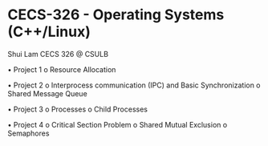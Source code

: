 # CECS-326 - Operating Systems (C++/Linux)
Shui Lam CECS 326 @ CSULB

• Project 1
    o Resource Allocation

• Project 2
    o Interprocess communication (IPC) and Basic Synchronization
    o Shared Message Queue

• Project 3
    o Processes
    o Child Processes

• Project 4
    o Critical Section Problem
    o Shared Mutual Exclusion
    o Semaphores
